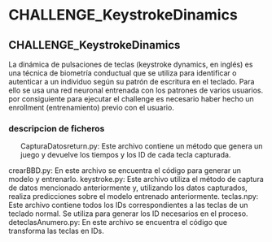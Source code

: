 # CHALLENGE_KeystrokeDinamics
<h2>CHALLENGE_KeystrokeDinamics</h2>
<p>La dinámica de pulsaciones de teclas (keystroke dynamics, en inglés) es una técnica de biometría conductual que se utiliza para identificar o autenticar a un individuo según su patrón de escritura en el teclado. Para ello se usa una red neuronal entrenada con los patrones de varios usuarios. por consiguiente para ejecutar el challenge es necesario haber hecho un enrollment (entrenamiento) previo con el usuario.
</p>
<h3>descripcion de ficheros</h3>
<p><ul>CapturaDatosreturn.py: Este archivo contiene un método que genera un juego y devuelve los tiempos y los ID de cada tecla capturada.</ul>
crearBBD.py: En este archivo se encuentra el código para generar un modelo y entrenarlo.
keystroke.py: Este archivo utiliza el método de captura de datos mencionado anteriormente y, utilizando los datos capturados, realiza predicciones sobre el modelo entrenado anteriormente.
teclas.npy: Este archivo contiene todos los IDs correspondientes a las teclas de un teclado normal. Se utiliza para generar los ID necesarios en el proceso.
deteclasAnumero.py: En este archivo se encuentra el código que transforma las teclas en IDs.
</p>

